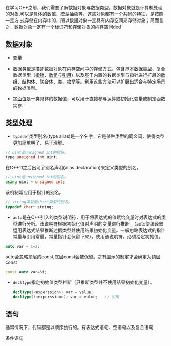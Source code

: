 在学习C++之前，我们需要了解数据对象与数据类型。数据对象就是计算机处理的对象,可以是具体的数值、模型抽象等，这些对象都有一个共同的特征，是按照一定方
式存储在内存中的，所以数据对象一定具有内存空间来存储对象；简而言之，数据对象一定有一个标识符和存储对象的内存空间ded

## 数据对象

* 变量

* 数据类型是描述数据对象在内存空间中的存储方式，包含[基本数据类型](cpp/basic_type.md)、复合数据类型（[指针](cpp/pointer.md)、[数组](cpp/array.md)与[引用](cpp/reference.md)）以及基于内置的数据类型与指针进行扩展的[数组](cpp/array.md)、[结构体](cpp/struct.md)、[联合体](cpp/union.md)、[类](cpp/class.md)、[枚举](cpp/enum.md)等。利用这些方法可以扩展出适合与特定场景的数据类型。

* [字面值](cpp/literal.md)是一类具体的数据值，可以用于直接参与运算或初始化变量或制定函数实参.

## 类型处理

* `typedef`类型别名(type alias)是一个名字，它是某种类型的同义词，使得类型更加简单明了、易于理解。

```c++
// uint是unsigned int的别名。
type unsigned int uint;
```
  
在C++11之后出现了别名声明(alias declaration)来定义类型的别名。

```c++
// uint是unsigned int的别名。
using uint = unsigned int;
```

该机制常应用于指针的别名。

```c++
// string类型是char*类型的别名。
typedef char* string;
```

* `auto`是在C++引入的类型说明符，用于将表达式的值赋给变量时对表达式的类型进行分析。该说明符根据初始化值对声明的变量进行推断。（auto使编译器运用表达式结果推断述据类型并使用结果初始化变量。一般忽略表达式的指针常量与引用常量，常量指针会保留下来）。使用该说明符，必须给定初始值。
  
```c++
auto var = 1+2;
```
auto会忽略顶层的const,底层const会被保留。之有显示的制定才会确定为顶层const

```c++
const auto var=&i;
```

* `decltype`指定初始值类型推断（只推断类型并不使用结果初始化变量）。

  ```c++
  decltype(<experssion>) var = value;
  decltype((<experssion>)) var = value;   // 引用
  ```

## 语句

通常情况下，代码都是以顺序执行的。有表达式语句、空语句以及复合语句

条件语句

